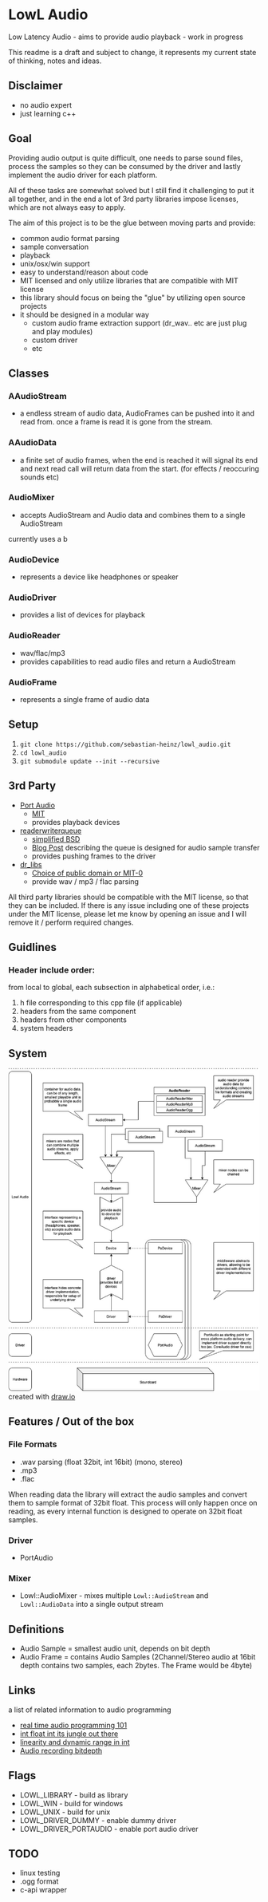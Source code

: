 LowL Audio
===
Low Latency Audio - aims to provide audio playback - work in progress

This readme is a draft and subject to change, it represents my current state of thinking, notes and ideas.


## Disclaimer
- no audio expert
- just learning c++

## Goal
Providing audio output is quite difficult, one needs to parse sound files, 
process the samples so they can be consumed by the driver and lastly 
implement the audio driver for each platform.

All of these tasks are somewhat solved but I still find it challenging to
put it all together, and in the end a lot of 3rd party libraries impose licenses,
which are not always easy to apply.

The aim of this project is to be the glue between moving parts and provide:
- common audio format parsing
- sample conversation
- playback
- unix/osx/win support
- easy to understand/reason about code
- MIT licensed and only utilize libraries that are compatible with MIT license
- this library should focus on being the "glue" by utilizing open source projects
- it should be designed in a modular way
  - custom audio frame extraction support (dr_wav.. etc are just plug and play modules)
  - custom driver 
  - etc
  
## Classes

### AAudioStream 
- a endless stream of audio data, AudioFrames can be pushed into it and read from. once a frame is read it is gone from the stream.

### AAudioData 
- a finite set of audio frames, when the end is reached it will signal its end and next read call will return data from the start. (for effects / reoccuring sounds etc)

### AudioMixer 
- accepts AudioStream and Audio data and combines them to a single AudioStream

currently uses a b


### AudioDevice 
- represents a device like headphones or speaker

### AudioDriver 
- provides a list of devices for playback

### AudioReader
- wav/flac/mp3
- provides capabilities to read audio files and return a AudioStream

### AudioFrame 
- represents a single frame of audio data


## Setup
1) `git clone https://github.com/sebastian-heinz/lowl_audio.git`
2) `cd lowl_audio`
3) `git submodule update --init --recursive`

## 3rd Party
- [Port Audio](https://github.com/PortAudio/portaudio) 
  - [MIT](https://github.com/PortAudio/portaudio/blob/master/LICENSE.txt)
  - provides playback devices
- [readerwriterqueue](https://github.com/cameron314/readerwriterqueue) 
  - [simplified BSD](https://github.com/cameron314/readerwriterqueue/blob/master/LICENSE.md)
  - [Blog Post](https://moodycamel.com/blog/2013/a-fast-lock-free-queue-for-c++.htm) describing the queue is designed for audio sample transfer
  - provides pushing frames to the driver
- [dr_libs](https://github.com/mackron/dr_libs)
  - [Choice of public domain or MIT-0](https://github.com/mackron/dr_libs/blob/46f149034a9f27e873d2c4c6e6a34ae4823a2d8d/dr_wav.h#L6363)
  - provide wav / mp3 / flac parsing

All third party libraries should be compatible with the MIT license,
so that they can be included.
If there is any issue including one of these projects under the MIT license,
please let me know by opening an issue and I will remove it / perform required changes.

## Guidlines

### Header include order:
from local to global, each subsection in alphabetical order, i.e.:
1) h file corresponding to this cpp file (if applicable)
2) headers from the same component
3) headers from other components
4) system headers

## System
![](./doc/system.jpg)
created with [draw.io](https://draw.io/)

## Features / Out of the box

### File Formats
- .wav parsing (float 32bit, int 16bit) (mono, stereo)
- .mp3
- .flac

When reading data the library will extract the audio samples and convert them to
sample format of 32bit float. This process will only happen once on reading, as 
every internal function is designed to operate on 32bit float samples.

### Driver
- PortAudio

### Mixer
- Lowl::AudioMixer - mixes multiple `Lowl::AudioStream` and `Lowl::AudioData` into a single output stream

## Definitions
- Audio Sample = smallest audio unit, depends on bit depth
- Audio Frame = contains Audio Samples (2Channel/Stereo audio at 16bit depth contains two samples, each 2bytes. The Frame would be 4byte)

## Links
a list of related information to audio programming

- [real time audio programming 101](http://www.rossbencina.com/code/real-time-audio-programming-101-time-waits-for-nothing)
- [int float int its jungle out there](http://blog.bjornroche.com/2009/12/int-float-int-its-jungle-out-there.html)
- [linearity and dynamic range in int](http://blog.bjornroche.com/2009/12/linearity-and-dynamic-range-in-int.html)
- [Audio recording bitdepth](https://lists.apple.com/archives/coreaudio-api/2009/Dec/msg00046.html)

## Flags
- LOWL_LIBRARY - build as library
- LOWL_WIN - build for windows
- LOWL_UNIX - build for unix  
- LOWL_DRIVER_DUMMY - enable dummy driver
- LOWL_DRIVER_PORTAUDIO - enable port audio driver

## TODO
- linux testing
- .ogg format
- c-api wrapper


